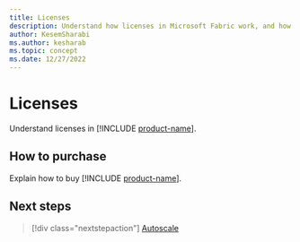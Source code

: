 ```yaml
---
title: Licenses
description: Understand how licenses in Microsoft Fabric work, and how you can buy them.
author: KesemSharabi
ms.author: kesharab
ms.topic: concept
ms.date: 12/27/2022
---
```


# Licenses

Understand licenses in [!INCLUDE [product-name](../includes/product-name.md)].

## How to purchase

Explain how to buy [!INCLUDE [product-name](../includes/product-name.md)].

## Next steps

>[!div class="nextstepaction"]
>[Autoscale](autoscale.md)

